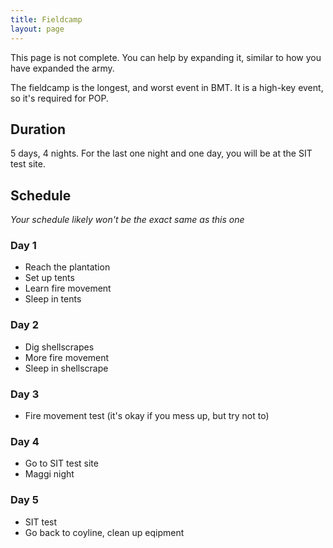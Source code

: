 ```yaml
---
title: Fieldcamp
layout: page
---
```


<div class='alert warning'>
This page is not complete. You can help by expanding it, similar to how you have expanded the army.
</div>

The fieldcamp is the longest, and worst event in BMT. It is a high-key event, so it's required for POP.

## Duration
5 days, 4 nights. For the last one night and one day, you will be at the SIT test site.

## Schedule
*Your schedule likely won't be the exact same as this one*
### Day 1
- Reach the plantation
- Set up tents
- Learn fire movement
- Sleep in tents

### Day 2
- Dig shellscrapes
- More fire movement
- Sleep in shellscrape

### Day 3
- Fire movement test (it's okay if you mess up, but try not to)

### Day 4
- Go to SIT test site
- Maggi night

### Day 5
- SIT test
- Go back to coyline, clean up eqipment